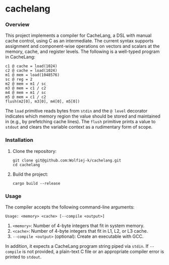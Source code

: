 # cachelang

### Overview
This project implements a compiler for CacheLang, a DSL with manual cache control, using C as an intermediate. The current syntax supports assignment and component-wise operations on vectors and scalars at the memory, cache, and register levels. The following is a well-typed program in CacheLang:
```
c1 @ cache = load(1024)
c2 @ cache = load(1024)
m1 @ mem = load(1048576)
sc @ reg = 2
m2 @ mem = m1 / sc
m3 @ mem = c1 / c2
m4 @ mem = m1 / sc
m5 @ mem = c1 / c2
flush(m2[0], m3[0], m4[0], m5[0])
```
The `load` primitive reads bytes from `stdin` and the `@ level` decorator indicates which memory region the value should be stored and maintained in (e.g., by prefetching cache lines). The `flush` primitive prints a value to `stdout` and clears the variable context as a rudimentary form of scope.

### Installation

1. Clone the repository:
    ```
    git clone git@github.com:Wolfiej-k/cachelang.git
    cd cachelang
    ```
2. Build the project:
    ```
    cargo build --release
    ```

### Usage

The compiler accepts the following command-line arguments:
```
Usage: <memory> <cache> [--compile <output>]
```
1. `<memory>`: Number of 4-byte integers that fit in system memory.
2. `<cache>`: Number of 4-byte integers that fit in L1, L2, or L3 cache.
3. `--compile <output>` (optional): Create an executable with GCC.

In addition, it expects a CacheLang program string piped via `stdin`. If `--compile` is not provided, a plain-text C file or an appropriate compiler error is printed to `stdout`.